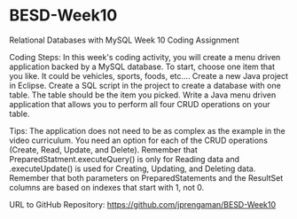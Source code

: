 # BESD-Week10
Relational Databases with MySQL Week 10 Coding Assignment

Coding Steps: In this week's coding activity, you will create a menu driven application backed by a MySQL database.
To start, choose one item that you like. It could be vehicles, sports, foods, etc....
Create a new Java project in Eclipse.
Create a SQL script in the project to create a database with one table. The table should be the item you picked.
Write a Java menu driven application that allows you to perform all four CRUD operations on your table.

Tips:
The application does not need to be as complex as the example in the video curriculum.
You need an option for each of the CRUD operations (Create, Read, Update, and Delete).
Remember that PreparedStatment.executeQuery() is only for Reading data and .executeUpdate() is used for Creating, Updating, and Deleting data.
Remember that both parameters on PreparedStatements and the ResultSet columns are based on indexes that start with 1, not 0.

URL to GitHub Repository:
https://github.com/jprengaman/BESD-Week10

